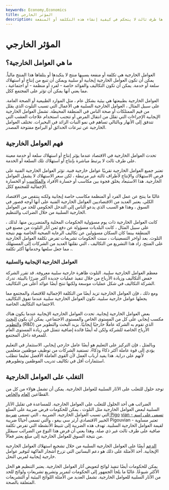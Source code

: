 ```yaml
---
keywords: Economy,Economics
title: المؤثر الخارجي
description: العوامل الخارجية هي مصطلح اقتصادي يشير إلى التكلفة أو المنفعة التي يتكبدها أو يتلقاها طرف ثالث لا يتحكم في كيفية إنشاء هذه التكلفة أو المنفعة.
---
```


# المؤثر الخارجي
## ما هي العوامل الخارجية؟

العوامل الخارجية هي تكلفة أو منفعة يسببها منتج لا يتكبدها أو يتلقاها هذا المنتج مالياً. يمكن أن تكون العوامل الخارجية إيجابية أو سلبية ويمكن أن تنبع من إنتاج أو استهلاك سلعة أو خدمة. يمكن أن تكون التكاليف والفوائد خاصة - لفرد أو منظمة - أو اجتماعية ، مما يعني أنها يمكن أن تؤثر على المجتمع ككل.

العوامل الخارجية بطبيعتها هي بيئية بشكل عام ، مثل الموارد الطبيعية أو الصحة العامة. على سبيل المثال ، العوامل الخارجية السلبية هي الأعمال التي تسبب التلوث الذي يقلل من قيم الممتلكات أو صحة الناس في المنطقة المحيطة. تشمل العوامل الخارجية الإيجابية الإجراءات التي تقلل من انتقال المرض أو تتجنب استخدام علاجات العشب التي تتدفق إلى الأنهار وبالتالي تساهم في نمو النبات الزائد في البحيرات. تختلف العوامل الخارجية عن تبرعات الحدائق أو البرامج مفتوحة المصدر.

## فهم العوامل الخارجية

تحدث العوامل الخارجية في الاقتصاد عندما يؤثر إنتاج أو استهلاك سلعة أو خدمة معينة على طرف ثالث لا يرتبط مباشرة بإنتاج أو استهلاك تلك السلعة أو الخدمة.

تعتبر جميع العوامل الخارجية تقريبًا عوامل خارجية فنية. تؤثر العوامل الخارجية الفنية على فرص الاستهلاك والإنتاج لأطراف ثالثة غير مرتبطة ، لكن سعر الاستهلاك لا يشمل العوامل الخارجية. هذا الاستبعاد يخلق فجوة بين مكاسب أو خسارة الأفراد [والمكاسب](/gain) أو الخسارة الإجمالية للمجتمع ككل.

غالبًا ما ينتج عن عمل الفرد أو المنظمة مكاسب خاصة إيجابية ولكنه ينتقص من الاقتصاد الكلي. يعتبر العديد من الاقتصاديين العوامل الخارجية الفنية على أنها أوجه قصور في السوق ، وهذا هو السبب الذي يدعو الناس إلى التدخل الحكومي للحد من العوامل الخارجية السلبية من خلال الضرائب والتنظيم.

كانت العوامل الخارجية ذات يوم مسؤولية الحكومات المحلية والمتضررين منها. لذلك ، على سبيل المثال ، كانت البلديات مسؤولة عن دفع ثمن آثار التلوث من مصنع في المنطقة بينما كان السكان مسؤولين عن تكاليف الرعاية الصحية الخاصة بهم نتيجة التلوث. بعد أواخر التسعينيات ، سنت الحكومات تشريعات تفرض تكلفة العوامل الخارجية على المنتج. زاد هذا التشريع من التكاليف ، التي نقلتها العديد من الشركات إلى المستهلك ، مما جعل سلعها وخدماتها أكثر تكلفة.

### العوامل الخارجية الإيجابية والسلبية

معظم العوامل الخارجية سلبية. التلوث ظاهرة خارجية سلبية معروفة. قد تقرر الشركة خفض التكاليف وزيادة الأرباح من خلال تنفيذ عمليات جديدة أكثر ضررًا بالبيئة. تدرك الشركة التكاليف في شكل عمليات موسعة ولكنها تنتج أيضًا عوائد أعلى من التكاليف.

ومع ذلك ، فإن العوامل الخارجية تزيد أيضًا من التكلفة الإجمالية للاقتصاد والمجتمع مما يجعلها عوامل خارجية سلبية. تكون العوامل الخارجية سلبية عندما تفوق التكاليف الاجتماعية التكاليف الخاصة.

بعض العوامل الخارجية إيجابية. تحدث العوامل الخارجية الإيجابية عندما يكون هناك مكسب إيجابي على كل من المستوى الخاص والمستوى الاجتماعي. يمكن أن يكون [البحث والتطوير](/randd) (R&D) الذي تقوم به الشركة عاملًا خارجيًا إيجابيًا. يزيد البحث والتطوير من الأرباح الخاصة للشركة ولكن له أيضًا فائدة إضافية تتمثل في زيادة المستوى العام للمعرفة داخل المجتمع.

وبالمثل ، فإن التركيز على التعليم هو أيضًا عامل خارجي إيجابي. الاستثمار في التعليم يؤدي إلى قوة عاملة أكثر ذكاءً وذكاءً. تستفيد الشركات من توظيف موظفين متعلمين لأنهم على دراية. هذا يفيد أرباب العمل لأن القوى العاملة الأفضل تعليما تتطلب استثمارات أقل في تكاليف تدريب الموظفين وتطويرهم.

## التغلب على العوامل الخارجية

توجد حلول للتغلب على الآثار السلبية للعوامل الخارجية. يمكن أن تشمل هؤلاء من كل من القطاعين [العام](/private-sector) [والخاص](/private-sector).

الضرائب هي أحد الحلول للتغلب على العوامل الخارجية. للمساعدة في تقليل الآثار السلبية لبعض العوامل الخارجية مثل التلوث ، يمكن للحكومات فرض ضريبة على السلع التي تسبب العوامل الخارجية. الضريبة ، التي تسمى [ضريبة Pigo](/pigoviantax) [vian - تسمى على اسم](/pigoviantax) الخبير الاقتصادي آرثر سي بيغو ، والتي تسمى أحيانًا ضريبة Pigouvian - تعتبر مساوية لقيمة العوامل الخارجية السلبية. تهدف هذه الضريبة إلى تثبيط الأنشطة التي تفرض تكلفة صافية على طرف ثالث غير ذي صلة. وهذا يعني أن فرض هذا النوع من الضرائب سيقلل من نتيجة السوق للعوامل الخارجية إلى مبلغ يعتبر فعالاً.

[الدعم](/subsidy) أيضًا على العوامل الخارجية السلبية من خلال تشجيع استهلاك العوامل الخارجية الإيجابية. أحد الأمثلة على ذلك هو دعم البساتين التي تزرع أشجار الفاكهة لتوفير عوامل خارجية إيجابية لمربي النحل.

يمكن للحكومات أيضًا تنفيذ لوائح لتعويض آثار العوامل الخارجية. يعتبر التنظيم هو الحل الأكثر شيوعًا. غالبًا ما يلجأ الجمهور إلى الحكومات لتمرير وتشريع تشريعات ولوائح للحد من الآثار السلبية للعوامل الخارجية. تشمل العديد من الأمثلة اللوائح البيئية أو التشريعات المتعلقة بالصحة.

